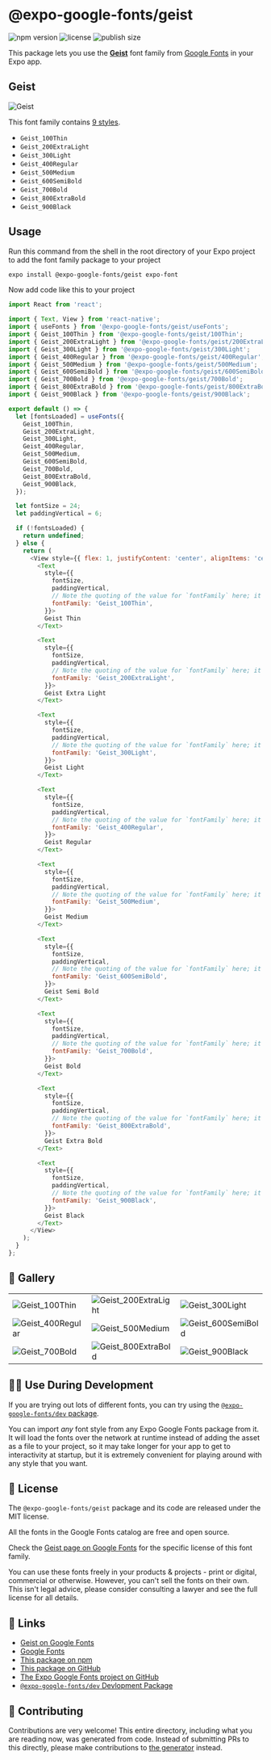 # @expo-google-fonts/geist

![npm version](https://flat.badgen.net/npm/v/@expo-google-fonts/geist)
![license](https://flat.badgen.net/github/license/expo/google-fonts)
![publish size](https://flat.badgen.net/packagephobia/install/@expo-google-fonts/geist)

This package lets you use the [**Geist**](https://fonts.google.com/specimen/Geist) font family from [Google Fonts](https://fonts.google.com/) in your Expo app.

## Geist

![Geist](./font-family.png)

This font family contains [9 styles](#-gallery).

- `Geist_100Thin`
- `Geist_200ExtraLight`
- `Geist_300Light`
- `Geist_400Regular`
- `Geist_500Medium`
- `Geist_600SemiBold`
- `Geist_700Bold`
- `Geist_800ExtraBold`
- `Geist_900Black`

## Usage

Run this command from the shell in the root directory of your Expo project to add the font family package to your project
```sh
expo install @expo-google-fonts/geist expo-font
```

Now add code like this to your project
```js
import React from 'react';

import { Text, View } from 'react-native';
import { useFonts } from '@expo-google-fonts/geist/useFonts';
import { Geist_100Thin } from '@expo-google-fonts/geist/100Thin';
import { Geist_200ExtraLight } from '@expo-google-fonts/geist/200ExtraLight';
import { Geist_300Light } from '@expo-google-fonts/geist/300Light';
import { Geist_400Regular } from '@expo-google-fonts/geist/400Regular';
import { Geist_500Medium } from '@expo-google-fonts/geist/500Medium';
import { Geist_600SemiBold } from '@expo-google-fonts/geist/600SemiBold';
import { Geist_700Bold } from '@expo-google-fonts/geist/700Bold';
import { Geist_800ExtraBold } from '@expo-google-fonts/geist/800ExtraBold';
import { Geist_900Black } from '@expo-google-fonts/geist/900Black';

export default () => {
  let [fontsLoaded] = useFonts({
    Geist_100Thin,
    Geist_200ExtraLight,
    Geist_300Light,
    Geist_400Regular,
    Geist_500Medium,
    Geist_600SemiBold,
    Geist_700Bold,
    Geist_800ExtraBold,
    Geist_900Black,
  });

  let fontSize = 24;
  let paddingVertical = 6;

  if (!fontsLoaded) {
    return undefined;
  } else {
    return (
      <View style={{ flex: 1, justifyContent: 'center', alignItems: 'center' }}>
        <Text
          style={{
            fontSize,
            paddingVertical,
            // Note the quoting of the value for `fontFamily` here; it expects a string!
            fontFamily: 'Geist_100Thin',
          }}>
          Geist Thin
        </Text>

        <Text
          style={{
            fontSize,
            paddingVertical,
            // Note the quoting of the value for `fontFamily` here; it expects a string!
            fontFamily: 'Geist_200ExtraLight',
          }}>
          Geist Extra Light
        </Text>

        <Text
          style={{
            fontSize,
            paddingVertical,
            // Note the quoting of the value for `fontFamily` here; it expects a string!
            fontFamily: 'Geist_300Light',
          }}>
          Geist Light
        </Text>

        <Text
          style={{
            fontSize,
            paddingVertical,
            // Note the quoting of the value for `fontFamily` here; it expects a string!
            fontFamily: 'Geist_400Regular',
          }}>
          Geist Regular
        </Text>

        <Text
          style={{
            fontSize,
            paddingVertical,
            // Note the quoting of the value for `fontFamily` here; it expects a string!
            fontFamily: 'Geist_500Medium',
          }}>
          Geist Medium
        </Text>

        <Text
          style={{
            fontSize,
            paddingVertical,
            // Note the quoting of the value for `fontFamily` here; it expects a string!
            fontFamily: 'Geist_600SemiBold',
          }}>
          Geist Semi Bold
        </Text>

        <Text
          style={{
            fontSize,
            paddingVertical,
            // Note the quoting of the value for `fontFamily` here; it expects a string!
            fontFamily: 'Geist_700Bold',
          }}>
          Geist Bold
        </Text>

        <Text
          style={{
            fontSize,
            paddingVertical,
            // Note the quoting of the value for `fontFamily` here; it expects a string!
            fontFamily: 'Geist_800ExtraBold',
          }}>
          Geist Extra Bold
        </Text>

        <Text
          style={{
            fontSize,
            paddingVertical,
            // Note the quoting of the value for `fontFamily` here; it expects a string!
            fontFamily: 'Geist_900Black',
          }}>
          Geist Black
        </Text>
      </View>
    );
  }
};

```

## 🔡 Gallery


||||
|-|-|-|
|![Geist_100Thin](.//100Thin/Geist_100Thin.ttf.png)|![Geist_200ExtraLight](.//200ExtraLight/Geist_200ExtraLight.ttf.png)|![Geist_300Light](.//300Light/Geist_300Light.ttf.png)||
|![Geist_400Regular](.//400Regular/Geist_400Regular.ttf.png)|![Geist_500Medium](.//500Medium/Geist_500Medium.ttf.png)|![Geist_600SemiBold](.//600SemiBold/Geist_600SemiBold.ttf.png)||
|![Geist_700Bold](.//700Bold/Geist_700Bold.ttf.png)|![Geist_800ExtraBold](.//800ExtraBold/Geist_800ExtraBold.ttf.png)|![Geist_900Black](.//900Black/Geist_900Black.ttf.png)||


## 👩‍💻 Use During Development

If you are trying out lots of different fonts, you can try using the [`@expo-google-fonts/dev` package](https://github.com/expo/google-fonts/tree/master/font-packages/dev#readme).

You can import *any* font style from any Expo Google Fonts package from it. It will load the fonts
over the network at runtime instead of adding the asset as a file to your project, so it may take longer
for your app to get to interactivity at startup, but it is extremely convenient
for playing around with any style that you want.

## 📖 License

The `@expo-google-fonts/geist` package and its code are released under the MIT license.

All the fonts in the Google Fonts catalog are free and open source.

Check the [Geist page on Google Fonts](https://fonts.google.com/specimen/Geist) for the specific license of this font family.

You can use these fonts freely in your products & projects - print or digital, commercial or otherwise. However, you can't sell the fonts on their own. This isn't legal advice, please consider consulting a lawyer and see the full license for all details.

## 🔗 Links

- [Geist on Google Fonts](https://fonts.google.com/specimen/Geist)
- [Google Fonts](https://fonts.google.com/)
- [This package on npm](https://www.npmjs.com/package/@expo-google-fonts/geist)
- [This package on GitHub](https://github.com/expo/google-fonts/tree/master/font-packages/geist)
- [The Expo Google Fonts project on GitHub](https://github.com/expo/google-fonts)
- [`@expo-google-fonts/dev` Devlopment Package](https://github.com/expo/google-fonts/tree/master/font-packages/dev)

## 🤝 Contributing

Contributions are very welcome! This entire directory, including what you are reading now, was generated from code. Instead of submitting PRs to this directly, please make contributions to [the generator](https://github.com/expo/google-fonts/tree/master/packages/generator) instead.
